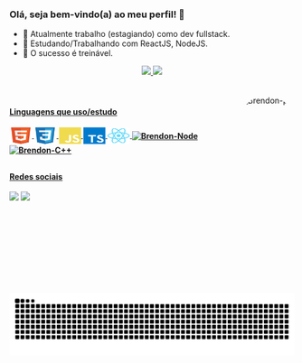 ### Olá, seja bem-vindo(a) ao meu perfil! 👋

- 🔭 Atualmente trabalho (estagiando) como dev fullstack.
- 🌱 Estudando/Trabalhando com ReactJS, NodeJS.
- 📗 O sucesso é treinável.


<div align="center">
  <a href="https://github.com/brendongit">
  <img height="160em" src="https://github-readme-stats.vercel.app/api?username=brendongit&show_icons=false&theme=great-gatsby&include_all_commits=true&count_private=true"/>
  <img height="160em" src="https://github-readme-stats.vercel.app/api/top-langs/?username=brendongit&layout=compact&langs_count=7&theme=great-gatsby"/>
</div></br>
  
  <div style="display: inline_block"><br>
   <img align="right" alt="Brendon-pic" height="350" style="border-radius:50px;" src="https://media1.giphy.com/media/0eC2lKzxzeQmi7c0Rt/giphy.gif?cid=790b7611aebfb321224fe65b8bbad6cea61e7b9cfef8794b&rid=giphy.gif&ct=s">
  <h4> Linguagens que uso/estudo  <h4/>
  <img align="center" alt="Brendon-HTML" height="30" width="40" src="https://raw.githubusercontent.com/devicons/devicon/master/icons/html5/html5-original.svg">
  <img align="center" alt="Brendon-CSS" height="30" width="40" src="https://raw.githubusercontent.com/devicons/devicon/master/icons/css3/css3-original.svg">
  <img align="center" alt="Brendon-Js" height="30" width="40" src="https://raw.githubusercontent.com/devicons/devicon/master/icons/javascript/javascript-plain.svg">
  <img align="center" alt="Brendon-Ts" height="30" width="40" src="https://raw.githubusercontent.com/devicons/devicon/master/icons/typescript/typescript-plain.svg">
  <img align="center" alt="Brendon-React" height="30" width="40" src="https://raw.githubusercontent.com/devicons/devicon/master/icons/react/react-original.svg">
  <img align="center" alt="Brendon-Node" height="30" width="40" src="https://cdn.jsdelivr.net/gh/devicons/devicon/icons/nodejs/nodejs-original.svg">
  <img align="center" alt="Brendon-C++" height="30" width="40" src="https://cdn.jsdelivr.net/gh/devicons/devicon/icons/cplusplus/cplusplus-original.svg">
 
</div>
</div>
  
  ##
  
  <div>
  <h4>Redes sociais</h4>
  <a href="https://instagram.com/brendonoliveira9" target="_blank"><img src="https://img.shields.io/badge/-Instagram-%23E4405F?style=for-the-badge&logo=instagram&logoColor=white" target="_blank"></a>
  <a href = "mailto:brenddesigneroficial@gmail.com"><img src="https://img.shields.io/badge/-Gmail-%23333?style=for-the-badge&logo=gmail&logoColor=white" target="_blank"></a>
 
  ![Snake animation](https://github.com/brendongit/brendongit/blob/output/github-contribution-grid-snake.svg) 
  </div>
